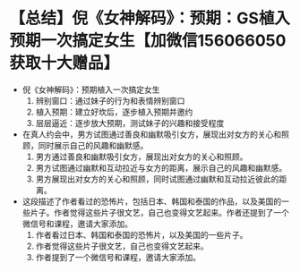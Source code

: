 # 【总结】倪《女神解码》：预期：GS植入预期一次搞定女生【加微信156066050获取十大赠品】

-   倪《女神解码》：预期植入一次搞定女生
    1.  辨别窗口：通过妹子的行为和表情辨别窗口
    2.  植入预期：建立好坎后，逐步植入预期并邀约
    3.  层层逼近：逐步放大预期，测试妹子的兴趣和接受程度
-   在真人约会中，男方试图通过善良和幽默吸引女方，展现出对女方的关心和照顾，同时展示自己的风趣和幽默感。
    1.  男方通过善良和幽默吸引女方，展现出对女方的关心和照顾。
    2.  男方试图通过幽默和互动拉近与女方的距离，展示自己的风趣和幽默感。
    3.  男方展现出对女方的关心和照顾，同时试图通过幽默和互动拉近彼此的距离。
-   这段描述了作者看过的恐怖片，包括日本、韩国和泰国的作品，以及美国的一些片子。作者觉得这些片子很文艺，自己也变得文艺起来。作者还提到了一个微信号和课程，邀请大家添加。
    1.  作者看过日本、韩国和泰国的恐怖片，以及美国的一些片子。
    2.  作者觉得这些片子很文艺，自己也变得文艺起来。
    3.  作者提到了一个微信号和课程，邀请大家添加。